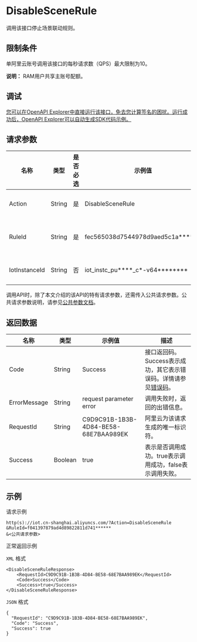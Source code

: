 # DisableSceneRule

调用该接口停止场景联动规则。

## 限制条件

单阿里云账号调用该接口的每秒请求数（QPS）最大限制为10。

**说明：** RAM用户共享主账号配额。

## 调试

[您可以在OpenAPI Explorer中直接运行该接口，免去您计算签名的困扰。运行成功后，OpenAPI Explorer可以自动生成SDK代码示例。](https://api.aliyun.com/#product=Iot&api=DisableSceneRule&type=RPC&version=2018-01-20)

## 请求参数

|名称|类型|是否必选|示例值|描述|
|--|--|----|---|--|
|Action|String|是|DisableSceneRule|系统规定参数。取值：DisableSceneRule。 |
|RuleId|String|是|fec565038d7544978d9aed5c1a\*\*\*\*\*\*|场景联动规则ID。调用[QuerySceneRule](~~169498~~)接口获取场景联动规则ID。 |
|IotInstanceId|String|否|iot\_instc\_pu\*\*\*\*\_c\*-v64\*\*\*\*\*\*\*\*|实例ID。公共实例不传此参数，企业版实例需传入。 |

调用API时，除了本文介绍的该API的特有请求参数，还需传入公共请求参数。公共请求参数说明，请参见[公共参数文档](~~135196~~)。

## 返回数据

|名称|类型|示例值|描述|
|--|--|---|--|
|Code|String|Success|接口返回码。Success表示成功，其它表示错误码。详情请参见[错误码](~~135200~~)。 |
|ErrorMessage|String|request parameter error|调用失败时，返回的出错信息。 |
|RequestId|String|C9D9C91B-1B3B-4D84-BE58-68E7BAA989EK|阿里云为该请求生成的唯一标识符。 |
|Success|Boolean|true|表示是否调用成功。true表示调用成功，false表示调用失败。 |

## 示例

请求示例

```
http(s)://iot.cn-shanghai.aliyuncs.com/?Action=DisableSceneRule
&RuleId=f041397879ad4d89822811d741******
&<公共请求参数>
```

正常返回示例

`XML` 格式

```
<DisableSceneRuleResponse>
    <RequestId>C9D9C91B-1B3B-4D84-BE58-68E7BAA989EK</RequestId>
    <Code>Success</Code>
    <Success>true</Success>
</DisableSceneRuleResponse>
```

`JSON` 格式

```
{
  "RequestId": "C9D9C91B-1B3B-4D84-BE58-68E7BAA989EK",
  "Code": "Success",
  "Success": true
}
```

